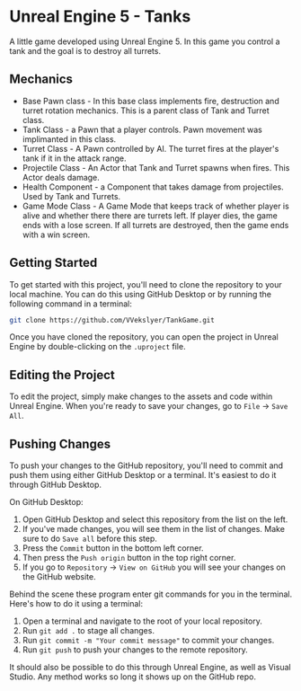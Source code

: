 # Unreal Engine 5 - Tanks

A little game developed using Unreal Engine 5. In this game you control a tank and the goal is to destroy all turrets.

## Mechanics
* Base Pawn class - In this base class implements fire, destruction and turret rotation mechanics. This is a parent class of Tank and Turret class.
* Tank Class - a Pawn that a player controls. Pawn movement was implimanted in this class.
* Turret Class - A Pawn controlled by AI. The turret fires at the player's tank if it in the attack range.
* Projectile Class - An Actor that Tank and Turret spawns when fires. This Actor deals damage.
* Health Component - a Component that takes damage from projectiles. Used by Tank and Turrets.
* Game Mode Class - A Game Mode that keeps track of whether player is alive and whether there there are turrets left. If player dies, the game ends with a lose screen. If all turrets are destroyed, then the game ends with a win screen.

## Getting Started

To get started with this project, you'll need to clone the repository to your local machine. You can do this using GitHub Desktop or by running the following command in a terminal: 
```bash
git clone https://github.com/VVekslyer/TankGame.git
```
Once you have cloned the repository, you can open the project in Unreal Engine by double-clicking on the `.uproject` file.

## Editing the Project

To edit the project, simply make changes to the assets and code within Unreal Engine. When you're ready to save your changes, go to `File` -> `Save All`.

## Pushing Changes

To push your changes to the GitHub repository, you'll need to commit and push them using either GitHub Desktop or a terminal. 
It's easiest to do it through GitHub Desktop.

On GitHub Desktop:

1. Open GitHub Desktop and select this repository from the list on the left.
2. If you've made changes, you will see them in the list of changes. Make sure to do `Save all` before this step.
3. Press the `Commit` button in the bottom left corner.
4. Then press the `Push origin` button in the top right corner.
5. If you go to `Repository` -> `View on GitHub` you will see your changes on the GitHub website.

Behind the scene these program enter git commands for you in the terminal. Here's how to do it using a terminal:

1. Open a terminal and navigate to the root of your local repository.
2. Run `git add .` to stage all changes.
3. Run `git commit -m "Your commit message"` to commit your changes.
4. Run `git push` to push your changes to the remote repository.

It should also be possible to do this through Unreal Engine, as well as Visual Studio. Any method works so long it shows up on the GitHub repo.